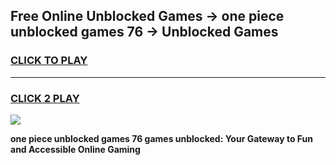
## Free Online Unblocked Games → one piece unblocked games 76 → Unblocked Games
<h3>
<a href="https://premium.freeplayer.one?title=one_piece_unblocked_games_76&ref=21F">CLICK TO PLAY</a></h3>
<hr>

<h3>
<a href="https://premium.freeplayer.one?title=one_piece_unblocked_games_76&ref=21F">CLICK 2 PLAY</a>
  
</h3>

<a href="https://premium.freeplayer.one?title=one_piece_unblocked_games_76&ref=21F/"><img src="https://clearcache.store/games.png"></a>


**one piece unblocked games 76 games unblocked: Your Gateway to Fun and Accessible Online Gaming**
